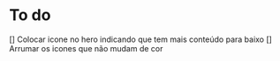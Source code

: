 # To do

[] Colocar icone no hero indicando que tem mais conteúdo para baixo
[] Arrumar os icones que não mudam de cor